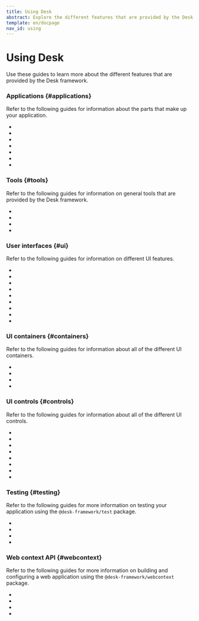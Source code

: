 ```yaml
---
title: Using Desk
abstract: Explore the different features that are provided by the Desk framework.
template: en/docpage
nav_id: using
---
```


<!--{{breadcrumb uplink="[Docs](/en/docs/)" name="Getting started"}}-->

# Using Desk

<!--{{html-attr class="style--pageintro"}}-->

Use these guides to learn more about the different features that are provided by the Desk framework.

### Applications {#applications}

Refer to the following guides for information about the parts that make up your application.

<!--{{html-attr class="pagerefblock_list"}}-->

- <!--{{pagerefblock path="content/en/docs/main/guide/Fundamentals"}}-->
- <!--{{pagerefblock path="content/en/docs/main/guide/Events observers"}}-->
- <!--{{pagerefblock path="content/en/docs/main/guide/Bindings"}}-->
- <!--{{pagerefblock path="content/en/docs/main/guide/Activities"}}-->
- <!--{{pagerefblock path="content/en/docs/main/guide/Views"}}-->
- <!--{{pagerefblock path="content/en/docs/main/guide/Services"}}-->
- <!--{{pagerefblock path="content/en/docs/main/guide/Data structures"}}-->

### Tools {#tools}

Refer to the following guides for information on general tools that are provided by the Desk framework.

<!--{{html-attr class="pagerefblock_list"}}-->

- <!--{{pagerefblock path="content/en/docs/main/guide/String formatting"}}-->
- <!--{{pagerefblock path="content/en/docs/main/guide/I18n"}}-->
- <!--{{pagerefblock path="content/en/docs/main/guide/Logging"}}-->
- <!--{{pagerefblock path="content/en/docs/main/guide/Tasks"}}-->

### User interfaces {#ui}

Refer to the following guides for information on different UI features.

<!--{{html-attr class="pagerefblock_list"}}-->

- <!--{{pagerefblock path="content/en/docs/main/guide/UI components"}}-->
- <!--{{pagerefblock path="content/en/docs/main/guide/UI visibility"}}-->
- <!--{{pagerefblock path="content/en/docs/main/guide/View composites"}}-->
- <!--{{pagerefblock path="content/en/docs/main/guide/List views"}}-->
- <!--{{pagerefblock path="content/en/docs/main/guide/Styles"}}-->
- <!--{{pagerefblock path="content/en/docs/main/guide/Animation"}}-->
- <!--{{pagerefblock path="content/en/docs/main/guide/Forms"}}-->
- <!--{{pagerefblock path="content/en/docs/main/guide/Modals"}}-->
- <!--{{pagerefblock path="content/en/docs/main/guide/Responsive UI"}}-->

### UI containers {#containers}

Refer to the following guides for information about all of the different UI containers.

<!--{{html-attr class="pagerefblock_list"}}-->

- <!--{{pagerefblock path="content/en/docs/main/guide/components/UIContainer/Using"}}-->
- <!--{{pagerefblock path="content/en/docs/main/guide/components/UICell/Using"}}-->
- <!--{{pagerefblock path="content/en/docs/main/guide/components/UIRow/Using"}}-->
- <!--{{pagerefblock path="content/en/docs/main/guide/components/UIScrollContainer/Using"}}-->

### UI controls {#controls}

Refer to the following guides for information about all of the different UI controls.

<!--{{html-attr class="pagerefblock_list"}}-->

- <!--{{pagerefblock path="content/en/docs/main/guide/components/UIControl/Using"}}-->
- <!--{{pagerefblock path="content/en/docs/main/guide/components/UILabel/Using"}}-->
- <!--{{pagerefblock path="content/en/docs/main/guide/components/UIButton/Using"}}-->
- <!--{{pagerefblock path="content/en/docs/main/guide/components/UIImage/Using"}}-->
- <!--{{pagerefblock path="content/en/docs/main/guide/components/UISeparator/Using"}}-->
- <!--{{pagerefblock path="content/en/docs/main/guide/components/UISpacer/Using"}}-->
- <!--{{pagerefblock path="content/en/docs/main/guide/components/UITextField/Using"}}-->
- <!--{{pagerefblock path="content/en/docs/main/guide/components/UIToggle/Using"}}-->

### Testing {#testing}

Refer to the following guides for more information on testing your application using the `@desk-framework/test` package.

<!--{{html-attr class="pagerefblock_list"}}-->

- <!--{{pagerefblock path="content/en/docs/test/guide/index"}}-->
- <!--{{pagerefblock path="content/en/docs/test/guide/Writing tests"}}-->
- <!--{{pagerefblock path="content/en/docs/test/guide/Assertions"}}-->
- <!--{{pagerefblock path="content/en/docs/test/guide/App tests"}}-->

### Web context API {#webcontext}

Refer to the following guides for more information on building and configuring a web application using the `@desk-framework/webcontext` package.

<!--{{html-attr class="pagerefblock_list"}}-->

- <!--{{pagerefblock path="content/en/docs/webcontext/guide/Initializing"}}-->
- <!--{{pagerefblock path="content/en/docs/webcontext/guide/Using navigation"}}-->
- <!--{{pagerefblock path="content/en/docs/webcontext/guide/Using CSS"}}-->
- <!--{{pagerefblock path="content/en/docs/webcontext/guide/Mounting"}}-->
